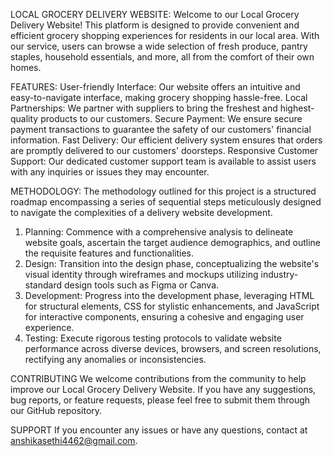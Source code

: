 LOCAL GROCERY DELIVERY WEBSITE: 
Welcome to our Local Grocery Delivery Website! This platform is designed to provide convenient and efficient grocery shopping experiences for residents in our local area.
With our service, users can browse a wide selection of fresh produce, pantry staples, household essentials, and more, all from the comfort of their own homes.

FEATURES:
User-friendly Interface: Our website offers an intuitive and easy-to-navigate interface, making grocery shopping hassle-free.
Local Partnerships: We partner with suppliers to bring the freshest and highest-quality products to our customers.
Secure Payment: We ensure secure payment transactions to guarantee the safety of our customers' financial information.
Fast Delivery: Our efficient delivery system ensures that orders are promptly delivered to our customers' doorsteps.
Responsive Customer Support: Our dedicated customer support team is available to assist users with any inquiries or issues they may encounter.

METHODOLOGY:
The methodology outlined for this project is a structured roadmap encompassing a series of sequential steps meticulously designed to navigate the complexities of a delivery website development.
1. Planning: Commence with a comprehensive analysis to delineate website goals, ascertain the target audience demographics, and outline the requisite features and functionalities.
2. Design: Transition into the design phase, conceptualizing the website's visual identity through wireframes and mockups utilizing industry-standard design tools such as Figma or Canva.
3. Development: Progress into the development phase, leveraging HTML for structural elements, CSS for stylistic enhancements, and JavaScript for interactive components, ensuring a cohesive and 
engaging user experience.
4. Testing: Execute rigorous testing protocols to validate website performance across diverse devices, browsers, and screen resolutions, rectifying any anomalies or inconsistencies.

CONTRIBUTING
We welcome contributions from the community to help improve our Local Grocery Delivery Website. If you have any suggestions, bug reports, or feature requests, please feel free to submit them through our GitHub repository.

SUPPORT
If you encounter any issues or have any questions,  contact at anshikasethi4462@gmail.com.

